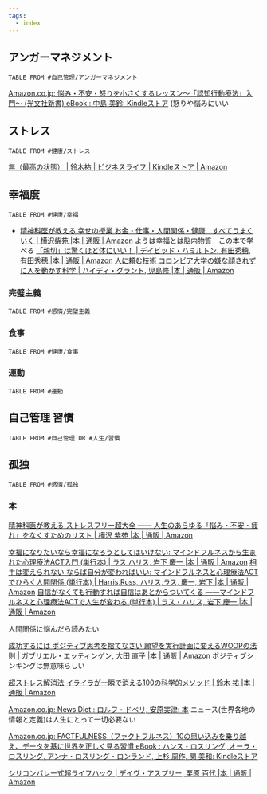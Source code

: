 ```yaml
---
tags:
  - index
---
```

## アンガーマネジメント
```dataview
TABLE FROM #自己管理/アンガーマネジメント
```
 [Amazon.co.jp: 悩み・不安・怒りを小さくするレッスン～「認知行動療法」入門～ (光文社新書) eBook : 中島 美鈴: Kindleストア](https://www.amazon.co.jp/%E6%82%A9%E3%81%BF%E3%83%BB%E4%B8%8D%E5%AE%89%E3%83%BB%E6%80%92%E3%82%8A%E3%82%92%E5%B0%8F%E3%81%95%E3%81%8F%E3%81%99%E3%82%8B%E3%83%AC%E3%83%83%E3%82%B9%E3%83%B3%EF%BD%9E%E3%80%8C%E8%AA%8D%E7%9F%A5%E8%A1%8C%E5%8B%95%E7%99%82%E6%B3%95%E3%80%8D%E5%85%A5%E9%96%80%EF%BD%9E-%E5%85%89%E6%96%87%E7%A4%BE%E6%96%B0%E6%9B%B8-%E4%B8%AD%E5%B3%B6-%E7%BE%8E%E9%88%B4-ebook/dp/B01MYX1Z90?__mk_ja_JP=%E3%82%AB%E3%82%BF%E3%82%AB%E3%83%8A&crid=2MV9DFTBM9OWX&dib=eyJ2IjoiMSJ9.7s4Ys-BzghztVxLx7Cxnc6ot9oIe-iLuXKTmQ4ne0kR581fazh_ibL644lbcb5qgCi7Xf4YU9WX_FqBBpbyOHSlL1v_FF3B3Q3VoExxP5x79lIbu-5XWht_SIgFiJCkqVZNqNHS3pACSP7kdy9O0Fk3HzRcOYs4AMiGU7nRzLDtbHMrEXYJNN-4fLr1PtyhWp1lCB5np5HPG1Tmn5wDpwUqZaFBKmwgUoHGMfN0RvxOwTpgKofgqBRbp79PGZeNavcq5BV7VwLGLxKok8gPg978eZ8uncaA88YCiLRsrxKM.YF0IBrCb2qpYgG4RUREEm_RJET5U8q7ny5zMzgth_oY&dib_tag=se&keywords=%E6%80%92%E3%82%8A+%E8%AA%8D%E7%9F%A5%E8%A1%8C%E5%8B%95%E7%99%82%E6%B3%95&qid=1713931634&sprefix=%E6%80%92%E3%82%8A+%E3%81%AB%E3%82%93%E3%81%A1,aps,180&sr=8-7&linkCode=sl1&tag=yuchrszk-22&linkId=363920259b00fd0474cec964c8f733f6&language=ja_JP&ref_=as_li_ss_tl) (怒りや悩みにいい
## ストレス
```dataview
TABLE FROM #健康/ストレス
```
[無（最高の状態） | 鈴木祐 | ビジネスライフ | Kindleストア | Amazon](https://www.amazon.co.jp/%E7%84%A1%EF%BC%88%E6%9C%80%E9%AB%98%E3%81%AE%E7%8A%B6%E6%85%8B%EF%BC%89-%E9%88%B4%E6%9C%A8%E7%A5%90-ebook/dp/B099DDJSL9?keywords=%E7%84%A1%EF%BC%88%E6%9C%80%E9%AB%98%E3%81%AE%E7%8A%B6%E6%85%8B%EF%BC%89&qid=1660353860&sr=8-1&linkCode=sl1&tag=yuchrszk-22&linkId=491025b34c1ec2e9386bd1e0acd3e540&language=ja_JP&ref_=as_li_ss_tl)
## 幸福度
```dataview
TABLE FROM #健康/幸福 
```
- [精神科医が教える 幸せの授業 お金・仕事・人間関係・健康　すべてうまくいく | 樺沢紫苑 |本 | 通販 | Amazon](https://www.amazon.co.jp/exec/obidos/ASIN/4864109818/presidentjp-22)
ようは幸福とは脳内物質　この本で学べる
[「親切」は驚くほど体にいい！ | デイビッド・ハミルトン, 有田秀穂, 有田秀穂 |本 | 通販 | Amazon](https://www.amazon.co.jp/exec/obidos/ASIN/4864101094/0227-22/ref=nosim/)
[人に頼む技術 コロンビア大学の嫌な顔されずに人を動かす科学 | ハイディ・グラント, 児島修 |本 | 通販 | Amazon](https://www.amazon.co.jp/%E4%BA%BA%E3%81%AB%E9%A0%BC%E3%82%80%E6%8A%80%E8%A1%93-%E3%82%B3%E3%83%AD%E3%83%B3%E3%83%93%E3%82%A2%E5%A4%A7%E5%AD%A6%E3%81%AE%E5%AB%8C%E3%81%AA%E9%A1%94%E3%81%95%E3%82%8C%E3%81%9A%E3%81%AB%E4%BA%BA%E3%82%92%E5%8B%95%E3%81%8B%E3%81%99%E7%A7%91%E5%AD%A6-%E3%83%8F%E3%82%A4%E3%83%87%E3%82%A3%E3%83%BB%E3%82%B0%E3%83%A9%E3%83%B3%E3%83%88/dp/4198648557)

### 完璧主義
```dataview
TABLE FROM #感情/完璧主義 
```
### 食事
```dataview
TABLE FROM #健康/食事  
```

### 運動
```dataview
TABLE FROM #運動 
```

## 自己管理 習慣
```dataview
TABLE FROM #自己管理 OR #人生/習慣 
```

## 孤独
```dataview
TABLE FROM #感情/孤独 
```
### 本
[精神科医が教える ストレスフリー超大全 ―― 人生のあらゆる「悩み・不安・疲れ」をなくすためのリスト | 樺沢 紫苑 |本 | 通販 | Amazon](https://www.amazon.co.jp/o/ASIN/4478107327/diamondinc-22/)

[幸福になりたいなら幸福になろうとしてはいけない: マインドフルネスから生まれた心理療法ACT入門 (単行本) | ラス ハリス, 岩下 慶一 |本 | 通販 | Amazon](https://www.amazon.co.jp/%E5%B9%B8%E7%A6%8F%E3%81%AB%E3%81%AA%E3%82%8A%E3%81%9F%E3%81%84%E3%81%AA%E3%82%89%E5%B9%B8%E7%A6%8F%E3%81%AB%E3%81%AA%E3%82%8D%E3%81%86%E3%81%A8%E3%81%97%E3%81%A6%E3%81%AF%E3%81%84%E3%81%91%E3%81%AA%E3%81%84-%E3%83%9E%E3%82%A4%E3%83%B3%E3%83%89%E3%83%95%E3%83%AB%E3%83%8D%E3%82%B9%E3%81%8B%E3%82%89%E7%94%9F%E3%81%BE%E3%82%8C%E3%81%9F%E5%BF%83%E7%90%86%E7%99%82%E6%B3%95ACT%E5%85%A5%E9%96%80-%E5%8D%98%E8%A1%8C%E6%9C%AC-%E3%83%A9%E3%82%B9-%E3%83%8F%E3%83%AA%E3%82%B9/dp/4480843078)
[相手は変えられない ならば自分が変わればいい: マインドフルネスと心理療法ACTでひらく人間関係 (単行本) | Harris,Russ, ハリス,ラス, 慶一, 岩下 |本 | 通販 | Amazon](https://www.amazon.co.jp/%E7%9B%B8%E6%89%8B%E3%81%AF%E5%A4%89%E3%81%88%E3%82%89%E3%82%8C%E3%81%AA%E3%81%84-%E3%81%AA%E3%82%89%E3%81%B0%E8%87%AA%E5%88%86%E3%81%8C%E5%A4%89%E3%82%8F%E3%82%8C%E3%81%B0%E3%81%84%E3%81%84-%E3%83%9E%E3%82%A4%E3%83%B3%E3%83%89%E3%83%95%E3%83%AB%E3%83%8D%E3%82%B9%E3%81%A8%E5%BF%83%E7%90%86%E7%99%82%E6%B3%95ACT%E3%81%A7%E3%81%B2%E3%82%89%E3%81%8F%E4%BA%BA%E9%96%93%E9%96%A2%E4%BF%82-Russ-Harris/dp/4480843183/ref=pd_bxgy_d_sccl_1/358-0743587-1088863?pd_rd_w=t3xwk&content-id=amzn1.sym.5773d2b1-1110-481e-bc73-38bad5475a70&pf_rd_p=5773d2b1-1110-481e-bc73-38bad5475a70&pf_rd_r=KGMGF3PJ7FVMT2PZ44SD&pd_rd_wg=iqUvv&pd_rd_r=9a2d17bc-3657-4845-8d88-2e259b488f74&pd_rd_i=4480843183&psc=1)
[自信がなくても行動すれば自信はあとからついてくる ――マインドフルネスと心理療法ACTで人生が変わる (単行本) | ラス・ハリス, 岩下 慶一 |本 | 通販 | Amazon](https://www.amazon.co.jp/%E8%87%AA%E4%BF%A1%E3%81%8C%E3%81%AA%E3%81%8F%E3%81%A6%E3%82%82%E8%A1%8C%E5%8B%95%E3%81%99%E3%82%8C%E3%81%B0%E8%87%AA%E4%BF%A1%E3%81%AF%E3%81%82%E3%81%A8%E3%81%8B%E3%82%89%E3%81%A4%E3%81%84%E3%81%A6%E3%81%8F%E3%82%8B-%E2%80%95%E2%80%95%E3%83%9E%E3%82%A4%E3%83%B3%E3%83%89%E3%83%95%E3%83%AB%E3%83%8D%E3%82%B9%E3%81%A8%E5%BF%83%E7%90%86%E7%99%82%E6%B3%95ACT%E3%81%A7%E4%BA%BA%E7%94%9F%E3%81%8C%E5%A4%89%E3%82%8F%E3%82%8B-%E5%8D%98%E8%A1%8C%E6%9C%AC-%E3%83%A9%E3%82%B9%E3%83%BB%E3%83%8F%E3%83%AA%E3%82%B9/dp/4480843213/ref=pd_bxgy_d_sccl_2/358-0743587-1088863?pd_rd_w=t3xwk&content-id=amzn1.sym.5773d2b1-1110-481e-bc73-38bad5475a70&pf_rd_p=5773d2b1-1110-481e-bc73-38bad5475a70&pf_rd_r=KGMGF3PJ7FVMT2PZ44SD&pd_rd_wg=iqUvv&pd_rd_r=9a2d17bc-3657-4845-8d88-2e259b488f74&pd_rd_i=4480843213&psc=1)

人間関係に悩んだら読みたい

[成功するには ポジティブ思考を捨てなさい 願望を実行計画に変えるWOOPの法則 | ガブリエル・エッティンゲン, 大田 直子 |本 | 通販 | Amazon](https://www.amazon.co.jp/%E6%88%90%E5%8A%9F%E3%81%99%E3%82%8B%E3%81%AB%E3%81%AF-%E3%83%9D%E3%82%B8%E3%83%86%E3%82%A3%E3%83%96%E6%80%9D%E8%80%83%E3%82%92%E6%8D%A8%E3%81%A6%E3%81%AA%E3%81%95%E3%81%84-%E9%A1%98%E6%9C%9B%E3%82%92%E5%AE%9F%E8%A1%8C%E8%A8%88%E7%94%BB%E3%81%AB%E5%A4%89%E3%81%88%E3%82%8BWOOP%E3%81%AE%E6%B3%95%E5%89%87-%E3%82%AC%E3%83%96%E3%83%AA%E3%82%A8%E3%83%AB%E3%83%BB%E3%82%A8%E3%83%83%E3%83%86%E3%82%A3%E3%83%B3%E3%82%B2%E3%83%B3/dp/4062194732)
ポジティブシンキングは無意味らしい

[超ストレス解消法 イライラが一瞬で消える100の科学的メソッド | 鈴木 祐 |本 | 通販 | Amazon](https://www.amazon.co.jp/dp/4865371265/ref=cm_cr_lh_d_bdcrb_top?ie=UTF8)

[Amazon.co.jp: News Diet : ロルフ・ドベリ, 安原実津: 本](https://www.amazon.co.jp/News-Diet-%E3%83%AD%E3%83%AB%E3%83%95%E3%83%BB%E3%83%89%E3%83%99%E3%83%AA/dp/476313860X)
ニュース(世界各地の情報と定義)は人生にとって一切必要ない

[Amazon.co.jp: FACTFULNESS（ファクトフルネス）10の思い込みを乗り越え、データを基に世界を正しく見る習慣 eBook : ハンス・ロスリング, オーラ・ロスリング, アンナ・ロスリング・ロンランド, 上杉 周作, 関 美和: Kindleストア](https://www.amazon.co.jp/dp/B07LG7TG5N?tag=maftracking415306-22&linkCode=ure&creative=6339)

[シリコンバレー式超ライフハック | デイヴ・アスプリー, 栗原 百代 |本 | 通販 | Amazon](https://www.amazon.co.jp/%E3%82%B7%E3%83%AA%E3%82%B3%E3%83%B3%E3%83%90%E3%83%AC%E3%83%BC%E5%BC%8F%E8%B6%85%E3%83%A9%E3%82%A4%E3%83%95%E3%83%8F%E3%83%83%E3%82%AF-%E3%83%87%E3%82%A4%E3%83%B4%E3%83%BB%E3%82%A2%E3%82%B9%E3%83%97%E3%83%AA%E3%83%BC/dp/447810719X)